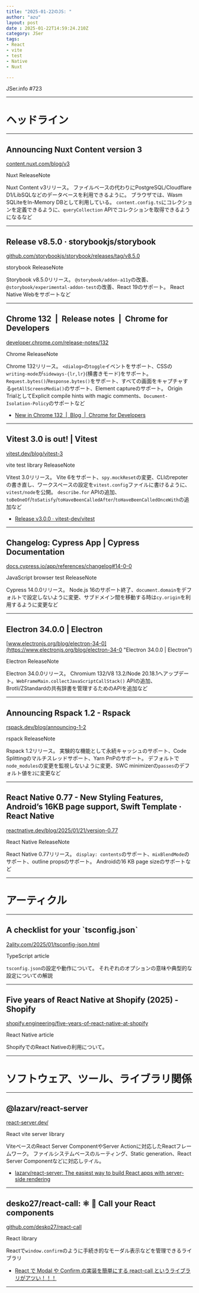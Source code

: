```yaml
---
title: "2025-01-22のJS: "
author: "azu"
layout: post
date : 2025-01-22T14:59:24.210Z
category: JSer
tags:
- React
- vite
- test
- Native
- Nuxt

---
```


JSer.info #723

----

<h1 class="site-genre">ヘッドライン</h1>

----

## Announcing Nuxt Content version 3
[content.nuxt.com/blog/v3](https://content.nuxt.com/blog/v3 "Announcing Nuxt Content version 3")
<p class="jser-tags jser-tag-icon"><span class="jser-tag">Nuxt</span> <span class="jser-tag">ReleaseNote</span></p>

Nuxt Content v3リリース。
ファイルベースの代わりにPostgreSQL/Cloudflare D1/LibSQLなどのデータベースを利用できるように。
ブラウザでは、Wasm SQLiteをIn-Memory DBとして利用している。
`content.config.ts`にコレクションを定義できるように、`queryCollection` APIでコレクションを取得できるようになるなど


----

## Release v8.5.0 · storybookjs/storybook
[github.com/storybookjs/storybook/releases/tag/v8.5.0](https://github.com/storybookjs/storybook/releases/tag/v8.5.0 "Release v8.5.0 · storybookjs/storybook")
<p class="jser-tags jser-tag-icon"><span class="jser-tag">storybook</span> <span class="jser-tag">ReleaseNote</span></p>

Storybook v8.5.0リリース。
`@storybook/addon-a11y`の改善、`@storybook/experimental-addon-test`の改善、React 19のサポート。
React Native Webをサポートなど


----

## Chrome 132  |  Release notes  |  Chrome for Developers
[developer.chrome.com/release-notes/132](https://developer.chrome.com/release-notes/132 "Chrome 132  |  Release notes  |  Chrome for Developers")
<p class="jser-tags jser-tag-icon"><span class="jser-tag">Chrome</span> <span class="jser-tag">ReleaseNote</span></p>

Chrome 132リリース。
`<dialog>`の`toggle`イベントをサポート、CSSの`writing-mode`が`sideways-{lr,lr}`(横書きモード)をサポート。
`Request.bytes()`/`Response.bytes()`をサポート、すべての画面をキャプチャする`getAllScreensMedia()`のサポート、Element captureのサポート。
Origin TrialとしてExplicit compile hints with magic comments、`Document-Isolation-Policy`のサポートなど

- [New in Chrome 132  |  Blog  |  Chrome for Developers](https://developer.chrome.com/blog/new-in-chrome-132?hl=en "New in Chrome 132  |  Blog  |  Chrome for Developers")

----

## Vitest 3.0 is out! | Vitest
[vitest.dev/blog/vitest-3](https://vitest.dev/blog/vitest-3 "Vitest 3.0 is out! | Vitest")
<p class="jser-tags jser-tag-icon"><span class="jser-tag">vite</span> <span class="jser-tag">test</span> <span class="jser-tag">library</span> <span class="jser-tag">ReleaseNote</span></p>

Vitest 3.0リリース。
Vite 6をサポート、`spy.mockReset`の変更、CLIのrepoterの書き直し、ワークスペースの設定を`vitest.config`ファイルに書けるように、`vitest/node`を公開。
`describe.for` APIの追加、`toBeOneOf`/`toSatisfy`/`toHaveBeenCalledAfter`/`toHaveBeenCalledOnceWith`の追加など

- [Release v3.0.0 · vitest-dev/vitest](https://github.com/vitest-dev/vitest/releases/tag/v3.0.0 "Release v3.0.0 · vitest-dev/vitest")

----

## Changelog: Cypress App | Cypress Documentation
[docs.cypress.io/app/references/changelog#14-0-0](https://docs.cypress.io/app/references/changelog#14-0-0 "Changelog: Cypress App | Cypress Documentation")
<p class="jser-tags jser-tag-icon"><span class="jser-tag">JavaScript</span> <span class="jser-tag">browser</span> <span class="jser-tag">test</span> <span class="jser-tag">ReleaseNote</span></p>

Cypress 14.0.0リリース。
Node.js 16のサポート終了、`document.domain`をデフォルトで設定しないように変更、サブドメイン間を移動する時は`cy.origin`を利用するように変更など


----

## Electron 34.0.0 | Electron
[www.electronjs.org/blog/electron-34-0](https://www.electronjs.org/blog/electron-34-0 "Electron 34.0.0 | Electron")
<p class="jser-tags jser-tag-icon"><span class="jser-tag">Electron</span> <span class="jser-tag">ReleaseNote</span></p>

Electron 34.0.0リリース。
Chromium 132/V8 13.2/Node 20.18.1へアップデート。`WebFrameMain.collectJavaScriptCallStack()` APIの追加、Brotli/ZStandardの共有辞書を管理するためのAPIを追加など


----

## Announcing Rspack 1.2 - Rspack
[rspack.dev/blog/announcing-1-2](https://rspack.dev/blog/announcing-1-2 "Announcing Rspack 1.2 - Rspack")
<p class="jser-tags jser-tag-icon"><span class="jser-tag">rspack</span> <span class="jser-tag">ReleaseNote</span></p>

Rspack 1.2リリース。
実験的な機能として永続キャッシュのサポート、Code Splittingのマルチスレッドサポート、Yarn PnPのサポート。
デフォルトで`node_modules`の変更を監視しないように変更、SWC minimizerの`passes`のデフォルト値を`2`に変更など


----

## React Native 0.77 - New Styling Features, Android’s 16KB page support, Swift Template · React Native
[reactnative.dev/blog/2025/01/21/version-0.77](https://reactnative.dev/blog/2025/01/21/version-0.77 "React Native 0.77 - New Styling Features, Android’s 16KB page support, Swift Template · React Native")
<p class="jser-tags jser-tag-icon"><span class="jser-tag">React</span> <span class="jser-tag">Native</span> <span class="jser-tag">ReleaseNote</span></p>

React Native 0.77リリース。
`display: contents`のサポート、`mixBlendMode`のサポート、outline propsのサポート。
Androidの16 KB page sizeのサポートなど


----
<h1 class="site-genre">アーティクル</h1>

----

## A checklist for your \`tsconfig.json\`
[2ality.com/2025/01/tsconfig-json.html](https://2ality.com/2025/01/tsconfig-json.html "A checklist for your \`tsconfig.json\`")
<p class="jser-tags jser-tag-icon"><span class="jser-tag">TypeScript</span> <span class="jser-tag">article</span></p>

`tsconfig.json`の設定や動作について。
それぞれのオプションの意味や典型的な設定についての解説


----

## Five years of React Native at Shopify (2025) - Shopify
[shopify.engineering/five-years-of-react-native-at-shopify](https://shopify.engineering/five-years-of-react-native-at-shopify "Five years of React Native at Shopify (2025) - Shopify")
<p class="jser-tags jser-tag-icon"><span class="jser-tag">React</span> <span class="jser-tag">Native</span> <span class="jser-tag">article</span></p>

ShopifyでのReact Nativeの利用について。


----
<h1 class="site-genre">ソフトウェア、ツール、ライブラリ関係</h1>

----

## @lazarv/react-server
[react-server.dev/](https://react-server.dev/ "@lazarv/react-server")
<p class="jser-tags jser-tag-icon"><span class="jser-tag">React</span> <span class="jser-tag">vite</span> <span class="jser-tag">server</span> <span class="jser-tag">library</span></p>

ViteベースのReact Server ComponentやServer Actionに対応したReactフレームワーク。
ファイルシステムベースのルーティング、Static generation、React Server Componentなどに対応しテイル。

- [lazarv/react-server: The easiest way to build React apps with server-side rendering](https://github.com/lazarv/react-server "lazarv/react-server: The easiest way to build React apps with server-side rendering")

----

## desko27/react-call: ⚛️ 📡 Call your React components
[github.com/desko27/react-call](https://github.com/desko27/react-call "desko27/react-call: ⚛️ 📡 Call your React components")
<p class="jser-tags jser-tag-icon"><span class="jser-tag">React</span> <span class="jser-tag">library</span></p>

Reactで`window.confirm`のように手続き的なモーダル表示などを管理できるライブラリ

- [React で Modal や Confirm の実装を簡単にする react-call というライブラリがアツい！！！](https://zenn.dev/ykicchan/articles/5415871c017b22 "React で Modal や Confirm の実装を簡単にする react-call というライブラリがアツい！！！")

----
